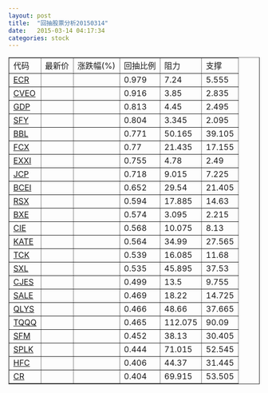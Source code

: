 ```yaml
---
layout: post
title:  "回抽股票分析20150314"
date:   2015-03-14 04:17:34
categories: stock
---
```

<script type="text/javascript">
var stockList = []
stockList.push('gb_ecr');
stockList.push('gb_cveo');
stockList.push('gb_gdp');
stockList.push('gb_sfy');
stockList.push('gb_bbl');
stockList.push('gb_fcx');
stockList.push('gb_exxi');
stockList.push('gb_jcp');
stockList.push('gb_bcei');
stockList.push('gb_rsx');
stockList.push('gb_bxe');
stockList.push('gb_cie');
stockList.push('gb_kate');
stockList.push('gb_tck');
stockList.push('gb_sxl');
stockList.push('gb_cjes');
stockList.push('gb_sale');
stockList.push('gb_qlys');
stockList.push('gb_tqqq');
stockList.push('gb_sfm');
stockList.push('gb_splk');
stockList.push('gb_hfc');
stockList.push('gb_cr');
</script>
<table border="1">
 <tr>
 <td>代码</td>
 <td>最新价</td>
 <td>涨跌幅(%)</td>
 <td>回抽比例</td>
 <td>阻力</td>
 <td>支撑</td>
</tr>
  <tr id="ecr">
  <td><a href="http://stock.finance.sina.com.cn/usstock/quotes/ECR.html" target="_blank">ECR</a></td><td></td><td></td><td>0.979</td><td>7.24</td><td>5.555</td></tr>
  <tr id="cveo">
  <td><a href="http://stock.finance.sina.com.cn/usstock/quotes/CVEO.html" target="_blank">CVEO</a></td><td></td><td></td><td>0.916</td><td>3.85</td><td>2.835</td></tr>
  <tr id="gdp">
  <td><a href="http://stock.finance.sina.com.cn/usstock/quotes/GDP.html" target="_blank">GDP</a></td><td></td><td></td><td>0.813</td><td>4.45</td><td>2.495</td></tr>
  <tr id="sfy">
  <td><a href="http://stock.finance.sina.com.cn/usstock/quotes/SFY.html" target="_blank">SFY</a></td><td></td><td></td><td>0.804</td><td>3.345</td><td>2.095</td></tr>
  <tr id="bbl">
  <td><a href="http://stock.finance.sina.com.cn/usstock/quotes/BBL.html" target="_blank">BBL</a></td><td></td><td></td><td>0.771</td><td>50.165</td><td>39.105</td></tr>
  <tr id="fcx">
  <td><a href="http://stock.finance.sina.com.cn/usstock/quotes/FCX.html" target="_blank">FCX</a></td><td></td><td></td><td>0.77</td><td>21.435</td><td>17.155</td></tr>
  <tr id="exxi">
  <td><a href="http://stock.finance.sina.com.cn/usstock/quotes/EXXI.html" target="_blank">EXXI</a></td><td></td><td></td><td>0.755</td><td>4.78</td><td>2.49</td></tr>
  <tr id="jcp">
  <td><a href="http://stock.finance.sina.com.cn/usstock/quotes/JCP.html" target="_blank">JCP</a></td><td></td><td></td><td>0.718</td><td>9.015</td><td>7.225</td></tr>
  <tr id="bcei">
  <td><a href="http://stock.finance.sina.com.cn/usstock/quotes/BCEI.html" target="_blank">BCEI</a></td><td></td><td></td><td>0.652</td><td>29.54</td><td>21.405</td></tr>
  <tr id="rsx">
  <td><a href="http://stock.finance.sina.com.cn/usstock/quotes/RSX.html" target="_blank">RSX</a></td><td></td><td></td><td>0.594</td><td>17.885</td><td>14.63</td></tr>
  <tr id="bxe">
  <td><a href="http://stock.finance.sina.com.cn/usstock/quotes/BXE.html" target="_blank">BXE</a></td><td></td><td></td><td>0.574</td><td>3.095</td><td>2.215</td></tr>
  <tr id="cie">
  <td><a href="http://stock.finance.sina.com.cn/usstock/quotes/CIE.html" target="_blank">CIE</a></td><td></td><td></td><td>0.568</td><td>10.075</td><td>8.13</td></tr>
  <tr id="kate">
  <td><a href="http://stock.finance.sina.com.cn/usstock/quotes/KATE.html" target="_blank">KATE</a></td><td></td><td></td><td>0.564</td><td>34.99</td><td>27.565</td></tr>
  <tr id="tck">
  <td><a href="http://stock.finance.sina.com.cn/usstock/quotes/TCK.html" target="_blank">TCK</a></td><td></td><td></td><td>0.539</td><td>16.085</td><td>11.68</td></tr>
  <tr id="sxl">
  <td><a href="http://stock.finance.sina.com.cn/usstock/quotes/SXL.html" target="_blank">SXL</a></td><td></td><td></td><td>0.535</td><td>45.895</td><td>37.53</td></tr>
  <tr id="cjes">
  <td><a href="http://stock.finance.sina.com.cn/usstock/quotes/CJES.html" target="_blank">CJES</a></td><td></td><td></td><td>0.499</td><td>13.5</td><td>9.755</td></tr>
  <tr id="sale">
  <td><a href="http://stock.finance.sina.com.cn/usstock/quotes/SALE.html" target="_blank">SALE</a></td><td></td><td></td><td>0.469</td><td>18.22</td><td>14.725</td></tr>
  <tr id="qlys">
  <td><a href="http://stock.finance.sina.com.cn/usstock/quotes/QLYS.html" target="_blank">QLYS</a></td><td></td><td></td><td>0.466</td><td>48.66</td><td>37.665</td></tr>
  <tr id="tqqq">
  <td><a href="http://stock.finance.sina.com.cn/usstock/quotes/TQQQ.html" target="_blank">TQQQ</a></td><td></td><td></td><td>0.465</td><td>112.075</td><td>90.09</td></tr>
  <tr id="sfm">
  <td><a href="http://stock.finance.sina.com.cn/usstock/quotes/SFM.html" target="_blank">SFM</a></td><td></td><td></td><td>0.452</td><td>38.13</td><td>30.405</td></tr>
  <tr id="splk">
  <td><a href="http://stock.finance.sina.com.cn/usstock/quotes/SPLK.html" target="_blank">SPLK</a></td><td></td><td></td><td>0.444</td><td>71.015</td><td>52.545</td></tr>
  <tr id="hfc">
  <td><a href="http://stock.finance.sina.com.cn/usstock/quotes/HFC.html" target="_blank">HFC</a></td><td></td><td></td><td>0.406</td><td>44.37</td><td>31.445</td></tr>
  <tr id="cr">
  <td><a href="http://stock.finance.sina.com.cn/usstock/quotes/CR.html" target="_blank">CR</a></td><td></td><td></td><td>0.404</td><td>69.915</td><td>53.505</td></tr>
</table>
